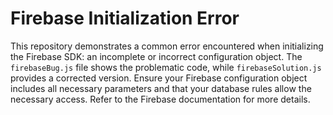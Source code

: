 # Firebase Initialization Error

This repository demonstrates a common error encountered when initializing the Firebase SDK: an incomplete or incorrect configuration object.  The `firebaseBug.js` file shows the problematic code, while `firebaseSolution.js` provides a corrected version.  Ensure your Firebase configuration object includes all necessary parameters and that your database rules allow the necessary access.  Refer to the Firebase documentation for more details.